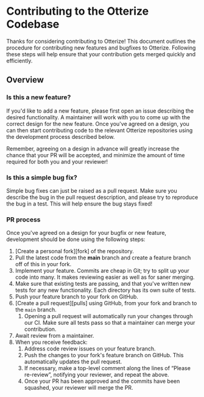 # Contributing to the Otterize Codebase

Thanks for considering contributing to Otterize! This document outlines the procedure for contributing new features
and bugfixes to Otterize. Following these steps will help ensure that your contribution gets merged quickly and
efficiently.

## Overview

### Is this a new feature?

If you'd like to add a new feature, please first open an issue describing the desired functionality. A maintainer will work with you to come up with the correct design for the new feature. Once you've agreed on a design, you can then start contributing code to the relevant Otterize repositories using the development process described below.

Remember, agreeing on a design in advance will greatly increase the chance that your PR will be accepted, and minimize the amount of time required for both you and your reviewer!

### Is this a simple bug fix?

Simple bug fixes can just be raised as a pull request. Make sure you describe the bug in the pull request description,
and please try to reproduce the bug in a test. This will help ensure the bug stays fixed!

### PR process

Once you've agreed on a design for your bugfix or new feature, development should be done using the following steps:

1. [Create a personal fork][fork] of the repository.
2. Pull the latest code from the **main** branch and create a feature branch off of this in your fork.
3. Implement your feature. Commits are cheap in Git; try to split up your code into many. It makes reviewing easier as well as for saner merging.
4. Make sure that existing tests are passing, and that you've written new tests for any new functionality. Each directory has its own suite of tests. 
5. Push your feature branch to your fork on GitHub.
6. [Create a pull request][pulls] using GitHub, from your fork and branch to the `main` branch.
    1. Opening a pull request will automatically run your changes through our CI. Make sure all tests pass so that a maintainer can merge your contribution.
7. Await review from a maintainer.
8. When you receive feedback:
    1. Address code review issues on your feature branch.
    2. Push the changes to your fork's feature branch on GitHub. This automatically updates the pull request.
    3. If necessary, make a top-level comment along the lines of “Please re-review”, notifying your reviewer, and repeat the above.
    4. Once your PR has been approved and the commits have been squashed, your reviewer will merge the PR.

